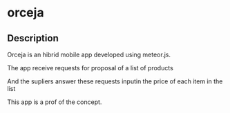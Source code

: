 # orceja

## Description

Orceja is an hibrid mobile app developed using meteor.js.

The app receive requests for proposal of a list of products

And the supliers answer these requests inputin the price of each item in the list

This app is a prof of the concept.
